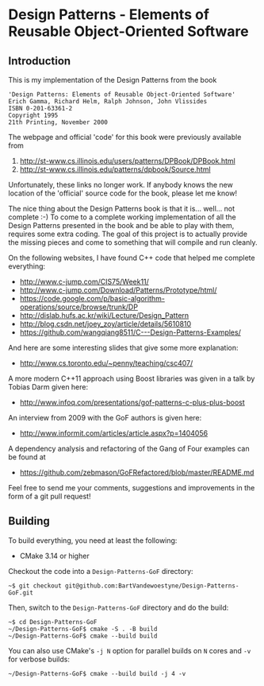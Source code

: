 # Design Patterns - Elements of Reusable Object-Oriented Software

## Introduction

This is my implementation of the Design Patterns from the book

```text
'Design Patterns: Elements of Reusable Object-Oriented Software'
Erich Gamma, Richard Helm, Ralph Johnson, John Vlissides
ISBN 0-201-63361-2
Copyright 1995
21th Printing, November 2000
```

The webpage and official 'code' for this book were previously available from

1. <http://st-www.cs.illinois.edu/users/patterns/DPBook/DPBook.html>
2. <http://st-www.cs.illinois.edu/patterns/dpbook/Source.html>

Unfortunately, these links no longer work.  If anybody knows the new location of the 'official' source code for the book, please let me know!

The nice thing about the Design Patterns book is that it is... well... not complete :-) To come to a complete working implementation of all the Design Patterns presented in the book and be able to play with them, requires some extra coding.  The goal of this project is to actually provide the missing pieces and come to something that will compile and run cleanly.

On the following websites, I have found C++ code that helped me
complete everything:

* <http://www.c-jump.com/CIS75/Week11/>
* <http://www.c-jump.com/Download/Patterns/Prototype/html/>
* <https://code.google.com/p/basic-algorithm-operations/source/browse/trunk/DP>
* <http://dislab.hufs.ac.kr/wiki/Lecture/Design_Pattern>
* <http://blog.csdn.net/joey_zoy/article/details/5610810>
* <https://github.com/wangqiang8511/C---Design-Patterns-Examples/>

And here are some interesting slides that give some more explanation:

* <http://www.cs.toronto.edu/~penny/teaching/csc407/>

A more modern C++11 approach using Boost libraries was given in a talk by Tobias Darm given here:

* <http://www.infoq.com/presentations/gof-patterns-c-plus-plus-boost>

An interview from 2009 with the GoF authors is given here:

* <http://www.informit.com/articles/article.aspx?p=1404056>

A dependency analysis and refactoring of the Gang of Four examples can
be found at

* <https://github.com/zebmason/GoFRefactored/blob/master/README.md>

Feel free to send me your comments, suggestions and improvements in the form
of a git pull request!

## Building

To build everything, you need at least the following:

* CMake 3.14 or higher

Checkout the code into a `Design-Patterns-GoF` directory:

```text
~$ git checkout git@github.com:BartVandewoestyne/Design-Patterns-GoF.git
```

Then, switch to the `Design-Patterns-GoF` directory and do the build:

```text
~$ cd Design-Patterns-GoF
~/Design-Patterns-GoF$ cmake -S . -B build
~/Design-Patterns-GoF$ cmake --build build
```

You can also use CMake's `-j N` option for parallel builds on `N` cores and `-v` for verbose builds:

```text
~/Design-Patterns-GoF$ cmake --build build -j 4 -v
```

